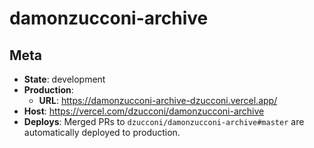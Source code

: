 # damonzucconi-archive

## Meta

- **State**: development
- **Production**:
  - **URL**: https://damonzucconi-archive-dzucconi.vercel.app/
- **Host**: https://vercel.com/dzucconi/damonzucconi-archive
- **Deploys**: Merged PRs to `dzucconi/damonzucconi-archive#master` are automatically deployed to production.
